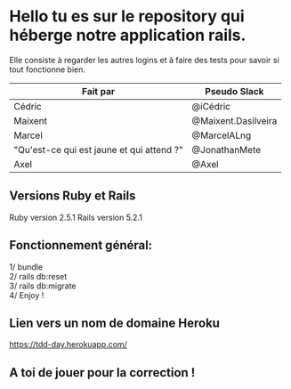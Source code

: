 # Hello tu es sur le repository qui héberge notre application rails.

Elle consiste à regarder les autres logins et à faire des tests pour savoir si
tout fonctionne bien.


Fait par | Pseudo Slack
------------ | -------------
Cédric| @iCédric
Maixent| @Maixent.Dasilveira
Marcel| @MarcelALng
"Qu'est-ce qui est jaune et qui attend ?"| @JonathanMete
Axel| @Axel

## Versions Ruby et Rails
Ruby version 2.5.1
Rails version 5.2.1

## Fonctionnement général:

1/ bundle </br>
2/ rails db:reset </br>
3/ rails db:migrate</br>
4/ Enjoy ! </br>

## Lien vers un nom de domaine Heroku

https://tdd-day.herokuapp.com/

## A toi de jouer pour la correction !
